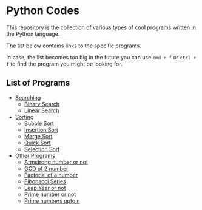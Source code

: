 # Python Codes
This repository is the collection of various types of cool programs written in the Python language. 

The list below contains links to the specific programs.

In case, the list becomes too big in the future you can use `cmd + f` or `ctrl + f` to find the program you might be looking for.

## List of Programs
- [Searching](./searching)
  - [Binary Search](./searching/binarysearch.py)
  - [Linear Search](./searching/linearsearch.py)
- [Sorting](./sorting)
  - [Bubble Sort](./sorting/bubblesort.py)
  - [Insertion Sort](./sorting/insertionsort.py)
  - [Merge Sort](./sorting/mergesort.py)
  - [Quick Sort](./sorting/quicksort.py)
  - [Selection Sort](./sorting/selectionsort.py)
- [Other Programs](./otherprograms)
  - [Armstrong number or not](./otherprograms/armstrongnumber.py)
  - [GCD of 2 number](./otherprograms/gcd.py)
  - [Factorial of a number](./otherprograms/factorial.py)
  - [Fibonacci Series](./otherprograms/fibonacci.py)
  - [Leap Year or not](./otherprograms/leapyear.py)
  - [Prime number or not](./otherprograms/primenumber.py)
  - [Prime numbers upto n](./otherprograms/primenumupton.py)